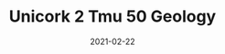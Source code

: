 ---
tags: 
  - "To Market"
  - "Cork Flooring"
title: "Unicork 2 Tmu 50 Geology"
designer: "To Market"
image_primary: "img/TMU%2059%20GEOLOGY.jpg"
href: "https://www.tomkt.com/unicork-2-swatches"
description: "11.82%22%20x%2023.63%22%20TILES"
category: "cork-flooring"
subtitle: ""
manufacturer: "ToMarket"
slug: "/manufacturers/tomarket/cork-flooring/to-market-unicork-2-tmu-50-geology"
date: "2021-02-22"
---